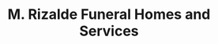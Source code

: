 ---
title: "M. Rizalde Funeral Homes and Services"
url: /san-jose/m-rizalde-funeral-homes-and-services/
shop: Bestattungen
---